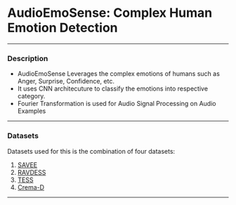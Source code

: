 # AudioEmoSense: Complex Human Emotion Detection
---
### Description

- AudioEmoSense Leverages the complex emotions of humans such as Anger, Surprise, Confidence, etc.
- It uses CNN architecuture to classify the emotions into respective category.
- Fourier Transformation is used for Audio Signal Processing on Audio Examples

---

### Datasets

Datasets used for this is the combination of four datasets:
1. [SAVEE](http://kahlan.eps.surrey.ac.uk/savee/Database.html)
2. [RAVDESS](https://zenodo.org/record/1188976#.XYP8CSgzaUk)
3. [TESS](https://tspace.library.utoronto.ca/handle/1807/24487)
4. [Crema-D](https://github.com/CheyneyComputerScience/CREMA-D)

---
